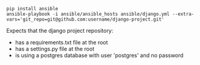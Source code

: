
    pip install ansible
    ansible-playbook -i ansible/ansible_hosts ansible/django.yml --extra-vars='git_repo=git@github.com:username/django-project.git'

Expects that the django project repository:

 * has a requirements.txt file at the root
 * has a settings.py file at the root
 * is using a postgres database with user 'postgres' and no password
